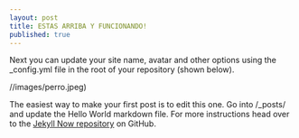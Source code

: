 ```yaml
---
layout: post
title: ESTAS ARRIBA Y FUNCIONANDO!
published: true
---
```


Next you can update your site name, avatar and other options using the _config.yml file in the root of your repository (shown below).

//images/perro.jpeg)

The easiest way to make your first post is to edit this one. Go into /_posts/ and update the Hello World markdown file. For more instructions head over to the [Jekyll Now repository](https://github.com/barryclark/jekyll-now) on GitHub.
